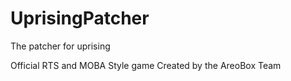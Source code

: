 UprisingPatcher
===============

The patcher for uprising

Official RTS and MOBA Style game
Created by the AreoBox Team
